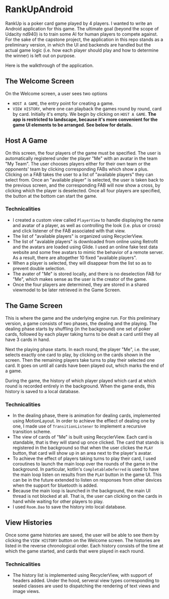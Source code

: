 # RankUpAndroid
RankUp is a poker card game played by 4 players. I wanted to write an Android application for this game. The ultimate goal (beyond the scope of Udacity nd940) is to train some AI for human players to compete against. For the sake of the capstone project, the application in this repo stands as a preliminary version, in which the UI and backends are handled but the actual game logic (i.e. how each player should play and how to determine the winner) is left out on purpose.

Here is the walkthrough of the application.

## The Welcome Screen
On the Welcome screen, a user sees two options
- `HOST A GAME`, the entry point for creating a game.
- `VIEW HISTORY`, where one can playback the games round by round, card by card. Initially it's empty.
We begin by clicking on `HOST A GAME`. **The app is restricted to landscape, because it's more convenient for the game UI elements to be arranged. See below for details.**

## Host A Game
On this screen, the four players of the game must be specified. The user is automatically registered under the player "Me" with an avatar in the team "My Team". The user chooses players either for their own team or the opponents' team by clicking corresponding FABs which show a plus. Clicking on a FAB takes the user to a list of "available players" they can select from. Once an "available player" is selected, the user is taken back to the previous screen, and the corresponding FAB will now show a cross, by clicking which the player is deselected. Once all four players are specified, the button at the bottom can start the game.
### Technicalities
- I created a custom view called `PlayerView` to handle displaying the name and avatar of a player, as well as controlling the look (i.e. plus or cross) and click listener of the FAB associated with that view.
- The list of "available players" is organized using RecyclerView.
- The list of "avalable players" is downloaded from online using Retrofit and the avatars are loaded using Glide. I used an online fake test data website and some free avatars to mimic the behavior of a remote server. As a result, there are altogether 10 fixed "available players".
- When a player is selected, they will disappear from the list so as to prevent double selection.
- The avater of "Me" is stored locally, and there is no deselection FAB for "Me", which makes sense as the user is the creator of the game.
- Once the four players are determined, they are stored in a shared viewmodel to be later retrieved in the Game Screen.

## The Game Screen
This is where the game and the underlying engine run. For this preliminary version, a game consists of two phases, the dealing and the playing. The dealing phase starts by shuffling (in the background) one set of poker cards, followed by each player taking turns to be dealt a card until they all have 3 cards in hand. 

Next the playing phase starts. In each round, the player "Me", i.e. the user, selects exactly one card to play, by clicking on the cards shown in the screen. Then the remaining players take turns to play their selected one card. It goes on until all cards have been played out, which marks the end of a game. 

During the game, the history of which player played which card at which round is recorded entirely in the background. When the game ends, this history is saved to a local database.
### Technicalities
- In the dealing phase, there is animation for dealing cards, implemented using MotionLayout. In order to achieve the effiect of dealing one by one, I made use of `TransitionListener` to implement a recursive transition scheme.
- The view of cards of "Me" is built using RecyclerView. Each card is standable, that is they will stand up once clicked. The card that stands is registered in the background so that when the user clickes the `PLAY` button, that card will show up in an area next to the player's avatar.
- To achieve the effect of players taking turns to play their card, I used coroutines to launch the main loop over the rounds of the game in the background. In particular, kotlin's `CompletableDeferred` is used to have the main loop listen on results from the `PLAY` button in the game UI. This can be in the future extended to listen on responses from other devices when the support for bluetooth is added.
- Because the main loop is launched in the background, the main UI thread is not blocked at all. That is, the user can clicking on the cards in hand while waiting for other players to play.
- I used `Room.Dao` to save the history into local database.

## View Histories
Once some game histories are saved, the user will be able to see them by clicking the `VIEW HISTORY` button on the Welcome screen. The histories are listed in the reverse chronological order. Each history consists of the time at which the game started, and cards that were played in each round.
### Technicalities
- The history list is implemented using RecyclerView, with support of headers added. Under the hood, serveral view types corresponding to sealed classes are used to dispatching the rendering of text views and image views.
